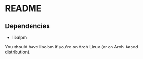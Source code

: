 # README

## Dependencies
- libalpm

You should have libalpm if you're on Arch Linux (or an Arch-based
distribution).
